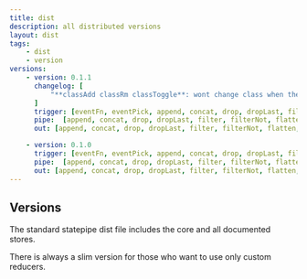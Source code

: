 ```yaml
---
title: dist
description: all distributed versions
layout: dist
tags:
    - dist
    - version
versions:
    - version: 0.1.1
      changelog: [
          "**classAdd classRm classToggle**: wont change class when the value is `undefined`"
      ]
      trigger: [eventFn, eventPick, append, concat, drop, dropLast, filter, filterNot, flatten, prepend, reverse, sort, take, takeLast, equals, even, falsy, gt, gte, includes, lt, lte, negative, notEquals, odd, positive, truthy, add, dec, divide, inc, max, min, modulo, multiply, negate, subtract, nodeFn, nodePick, not, pick, pickAll, set]
      pipe:  [append, concat, drop, dropLast, filter, filterNot, flatten, prepend, reverse, sort, take, takeLast, equals, even, falsy, from, gt, gte, includes, lt, lte, negative, notEquals, odd, positive, truthy, add, dec, divide, inc, max, min, modulo, multiply, negate, subtract, nodeFn, nodePick, not, pick, pickAll, set]
      out: [append, concat, drop, dropLast, filter, filterNot, flatten, prepend, reverse, sort, take, takeLast, equals, even, falsy, gt, gte, includes, lt, lte, negative, notEquals, odd, positive, truthy, add, dec, divide, inc, max, min, modulo, multiply, negate, subtract, nodeFn, nodePick, not, pick, pickAll, set, appendChild, attrRm, attrSet, attrToggle, classAdd, classRm, classToggle, prependChild, prop, template, text]

    - version: 0.1.0
      trigger: [eventFn, eventPick, append, concat, drop, dropLast, filter, filterNot, flatten, prepend, reverse, sort, take, takeLast, equals, even, falsy, gt, gte, includes, lt, lte, negative, notEquals, odd, positive, truthy, add, dec, divide, inc, max, min, modulo, multiply, negate, subtract, nodeFn, nodePick, not, pick, pickAll, set]
      pipe:  [append, concat, drop, dropLast, filter, filterNot, flatten, prepend, reverse, sort, take, takeLast, equals, even, falsy, from, gt, gte, includes, lt, lte, negative, notEquals, odd, positive, truthy, add, dec, divide, inc, max, min, modulo, multiply, negate, subtract, nodeFn, nodePick, not, pick, pickAll, set]
      out: [append, concat, drop, dropLast, filter, filterNot, flatten, prepend, reverse, sort, take, takeLast, equals, even, falsy, gt, gte, includes, lt, lte, negative, notEquals, odd, positive, truthy, add, dec, divide, inc, max, min, modulo, multiply, negate, subtract, nodeFn, nodePick, not, pick, pickAll, set, appendChild, attrRm, attrSet, attrToggle, classAdd, classRm, classToggle, prependChild, prop, template, text]
---
```


## Versions

The standard statepipe dist file includes the core and all documented stores.
 
There is always a slim version for those who want to use only custom reducers.
